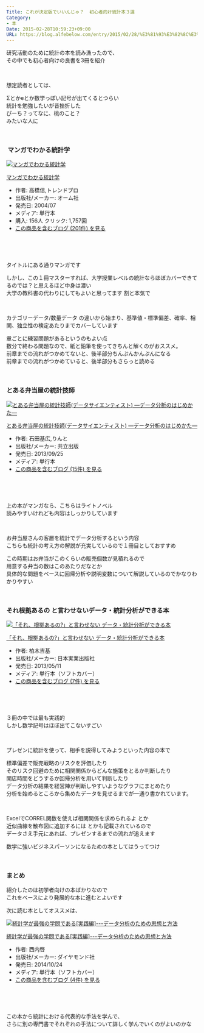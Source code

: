 ```yaml
---
Title: これが決定版でいいんじゃ？  初心者向け統計本３選
Category:
- 本
Date: 2015-02-28T10:59:23+09:00
URL: https://blog.alfebelow.com/entry/2015/02/28/%E3%81%93%E3%82%8C%E3%81%8C%E6%B1%BA%E5%AE%9A%E7%89%88%E3%81%A7%E3%81%84%E3%81%84%E3%82%93%E3%81%98%E3%82%83%EF%BC%9F_%E5%88%9D%E5%BF%83%E8%80%85%E5%90%91%E3%81%91%E7%B5%B1%E8%A8%88%E6%9C%AC%EF%BC%93%E9%81%B8
---
```


<p>研究活動のために統計の本を読み漁ったので、<br />その中でも初心者向けの良書を3冊を紹介</p>
<p> </p>
<p>想定読者としては、</p>
<p>Σとかeとか数学っぽい記号が出てくるとつらい<br />統計を勉強したいが昔挫折した<br />ぴーち？ってなに、桃のこと？ <br />みたいな人に</p>
<p> </p>
<p><!-- more --></p>

###  マンガでわかる統計学 

<div class="freezed">
<div class="hatena-asin-detail"><a href="http://www.amazon.co.jp/exec/obidos/ASIN/4274065707/ab1025-22/"><img class="hatena-asin-detail-image" title="マンガでわかる統計学" src="http://ecx.images-amazon.com/images/I/51EFK1XNQ5L._SL160_.jpg" alt="マンガでわかる統計学" /></a>
<div class="hatena-asin-detail-info">
<p class="hatena-asin-detail-title"><a href="http://www.amazon.co.jp/exec/obidos/ASIN/4274065707/ab1025-22/">マンガでわかる統計学</a></p>
<ul>
<li><span class="hatena-asin-detail-label">作者:</span> 高橋信,トレンドプロ</li>
<li><span class="hatena-asin-detail-label">出版社/メーカー:</span> オーム社</li>
<li><span class="hatena-asin-detail-label">発売日:</span> 2004/07</li>
<li><span class="hatena-asin-detail-label">メディア:</span> 単行本</li>
<li><span class="hatena-asin-detail-label">購入</span>: 156人 <span class="hatena-asin-detail-label">クリック</span>: 1,757回</li>
<li><a href="http://d.hatena.ne.jp/asin/4274065707/ab1025-22" target="_blank">この商品を含むブログ (201件) を見る</a></li>
</ul>
</div>
<div class="hatena-asin-detail-foot"> </div>
</div>
</div>
<p> </p>
<p>タイトルにある通りマンガです</p>
<p>しかし、この１冊マスターすれば、大学授業レベルの統計ならほぼカバーできてるのでは？と思えるほど中身は濃い<br />大学の教科書の代わりにしてもよいと思ってます 割と本気で</p>
<p> </p>
<p>カテゴリーデータ/数量データ の違いから始まり、基準値・標準偏差、確率、相関、独立性の検定あたりまでカバーしています</p>
<p>章ごとに練習問題があるというのもよい点<br />数分で終わる問題なので、紙と鉛筆を使ってきちんと解くのがおススメ。<br />前章までの流れがつかめてないと、後半部分ちんぷんかんぷんになる<br />前章までの流れがつかめていると、後半部分もさらっと読める</p>
<p> </p>

### とある弁当屋の統計技師

<div class="freezed">
<div class="hatena-asin-detail"><a href="http://www.amazon.co.jp/exec/obidos/ASIN/432011048X/ab1025-22/"><img class="hatena-asin-detail-image" title="とある弁当屋の統計技師(データサイエンティスト) ―データ分析のはじめかた―" src="http://ecx.images-amazon.com/images/I/51VQBJ3Ux7L._SL160_.jpg" alt="とある弁当屋の統計技師(データサイエンティスト) ―データ分析のはじめかた―" /></a>
<div class="hatena-asin-detail-info">
<p class="hatena-asin-detail-title"><a href="http://www.amazon.co.jp/exec/obidos/ASIN/432011048X/ab1025-22/">とある弁当屋の統計技師(データサイエンティスト) ―データ分析のはじめかた―</a></p>
<ul>
<li><span class="hatena-asin-detail-label">作者:</span> 石田基広,りんと</li>
<li><span class="hatena-asin-detail-label">出版社/メーカー:</span> 共立出版</li>
<li><span class="hatena-asin-detail-label">発売日:</span> 2013/09/25</li>
<li><span class="hatena-asin-detail-label">メディア:</span> 単行本</li>
<li><a href="http://d.hatena.ne.jp/asin/432011048X/ab1025-22" target="_blank">この商品を含むブログ (15件) を見る</a></li>
</ul>
</div>
<div class="hatena-asin-detail-foot"> </div>
</div>
</div>
<p> </p>
<p>上の本がマンガなら、こちらはライトノベル<br />読みやすいけれども内容はしっかりしています</p>
<p> </p>
<p>お弁当屋さんの客層を統計でデータ分析するという内容<br />こちらも統計の考え方の解説が充実しているので１冊目としておすすめ</p>
<p>この時期はお弁当がこのくらいの販売個数が見積れるので<br />用意する弁当の数はこのあたりだなとか<br />具体的な問題をベースに回帰分析や説明変数について解説しているのでかなりわかりやすい</p>
<p> </p>

### それ根拠あるの と言わせないデータ・統計分析ができる本

<div class="freezed">
<div class="hatena-asin-detail"><a href="http://www.amazon.co.jp/exec/obidos/ASIN/4534050720/ab1025-22/"><img class="hatena-asin-detail-image" title="「それ、根拠あるの?」と言わせない データ・統計分析ができる本" src="http://ecx.images-amazon.com/images/I/51m2eG9zqpL._SL160_.jpg" alt="「それ、根拠あるの?」と言わせない データ・統計分析ができる本" /></a>
<div class="hatena-asin-detail-info">
<p class="hatena-asin-detail-title"><a href="http://www.amazon.co.jp/exec/obidos/ASIN/4534050720/ab1025-22/">「それ、根拠あるの?」と言わせない データ・統計分析ができる本</a></p>
<ul>
<li><span class="hatena-asin-detail-label">作者:</span> 柏木吉基</li>
<li><span class="hatena-asin-detail-label">出版社/メーカー:</span> 日本実業出版社</li>
<li><span class="hatena-asin-detail-label">発売日:</span> 2013/05/11</li>
<li><span class="hatena-asin-detail-label">メディア:</span> 単行本（ソフトカバー）</li>
<li><a href="http://d.hatena.ne.jp/asin/4534050720/ab1025-22" target="_blank">この商品を含むブログ (7件) を見る</a></li>
</ul>
</div>
<div class="hatena-asin-detail-foot"> </div>
</div>
</div>
<p> </p>
<p>３冊の中では最も実践的<br />しかし数学記号はほぼ出てこないすごい</p>
<p> </p>
<p>プレゼンに統計を使って、相手を説得してみようといった内容の本で</p>
<p>標準偏差で販売戦略のリスクを評価したり<br />そのリスク回避のために相関関係からどんな施策をとるか判断したり<br />開店時間をどうするか回帰分析を用いて判断したり<br />データ分析の結果を経営陣が判断しやすいようなグラフにまとめたり<br />分析を始めるところから集めたデータを見せるまでが一通り書かれています。</p>
<p> </p>
<p>ExcelでCORREL関数を使えば相関関係を求められるよ とか<br />近似曲線を散布図に追加するには とかも記載されているので<br />データさえ手元にあれば、プレゼンするまでの流れが追えます</p>
<p>数学に強いビジネスパーソンになるための本としてはうってつけ</p>
<p> </p>

### まとめ

<p>紹介したのは初学者向けの本ばかりなので<br />これをベースにより発展的な本に進むとよいです</p>
<p>次に読む本としてオススメは、 </p>
<div class="freezed">
<div class="hatena-asin-detail"><a href="http://www.amazon.co.jp/exec/obidos/ASIN/4478028230/ab1025-22/"><img class="hatena-asin-detail-image" title="統計学が最強の学問である[実践編]---データ分析のための思想と方法" src="http://ecx.images-amazon.com/images/I/51XOoTJwsiL._SL160_.jpg" alt="統計学が最強の学問である[実践編]---データ分析のための思想と方法" /></a>
<div class="hatena-asin-detail-info">
<p class="hatena-asin-detail-title"><a href="http://www.amazon.co.jp/exec/obidos/ASIN/4478028230/ab1025-22/">統計学が最強の学問である[実践編]---データ分析のための思想と方法</a></p>
<ul>
<li><span class="hatena-asin-detail-label">作者:</span> 西内啓</li>
<li><span class="hatena-asin-detail-label">出版社/メーカー:</span> ダイヤモンド社</li>
<li><span class="hatena-asin-detail-label">発売日:</span> 2014/10/24</li>
<li><span class="hatena-asin-detail-label">メディア:</span> 単行本（ソフトカバー）</li>
<li><a href="http://d.hatena.ne.jp/asin/4478028230/ab1025-22" target="_blank">この商品を含むブログ (4件) を見る</a></li>
</ul>
</div>
<div class="hatena-asin-detail-foot"> </div>
</div>
</div>
<p> </p>
<p>この本から統計における代表的な手法を学んで、<br />さらに別の専門書でそれぞれの手法について詳しく学んでいくのがよいのかな</p>
